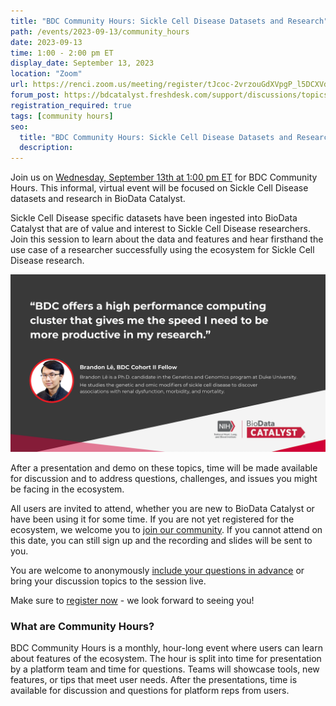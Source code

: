 ```yaml
---
title: "BDC Community Hours: Sickle Cell Disease Datasets and Research"
path: /events/2023-09-13/community_hours
date: 2023-09-13
time: 1:00 - 2:00 pm ET
display_date: September 13, 2023
location: "Zoom"
url: https://renci.zoom.us/meeting/register/tJcoc-2vrzouGdXVpgP_l5DCXVd1ONu-nNgj
forum_post: https://bdcatalyst.freshdesk.com/support/discussions/topics/60000407567
registration_required: true
tags: [community hours]
seo:
  title: "BDC Community Hours: Sickle Cell Disease Datasets and Research"
  description:
---
```

Join us on [Wednesday, September 13th at 1:00 pm ET](https://renci.zoom.us/meeting/register/tJcoc-2vrzouGdXVpgP_l5DCXVd1ONu-nNgj) for BDC Community Hours. This informal, virtual event  will be focused on Sickle Cell Disease datasets and research in BioData Catalyst. 

Sickle Cell Disease specific datasets have been ingested into BioData Catalyst that are of value and interest to Sickle Cell Disease researchers. Join this session to learn about the data and features and hear firsthand the use case of a researcher successfully using the ecosystem for Sickle Cell Disease research.

<div class="twothirds-width-image">
  <img src='./2023-09-13_Community-Hours-graphic.png' alt="View enlarged image"/>
</div>

After a presentation and demo on these topics, time will be made available for discussion and to address questions, challenges, and issues you might be facing in the ecosystem.



All users are invited to attend, whether you are new to BioData Catalyst or have been using it for some time. If you are not yet registered for the ecosystem, we welcome you to [join our community](https://biodatacatalyst.nhlbi.nih.gov/contact/ecosystem). If you cannot attend on this date, you can still sign up and the recording and slides will be sent to you.

You are welcome to anonymously [include your questions in advance](https://forms.gle/JpNWQbLXoxzro5zi9) or bring your discussion topics to the session live.

Make sure to [register now](https://renci.zoom.us/meeting/register/tJcoc-2vrzouGdXVpgP_l5DCXVd1ONu-nNgj) - we look forward to seeing you!

### What are Community Hours?

BDC Community Hours is a monthly, hour-long event where users can learn about features of the ecosystem. The hour is split into time for presentation by a platform team and time for questions. Teams will showcase tools, new features, or tips that meet user needs. After the presentations, time is available for discussion and questions for platform reps from users.